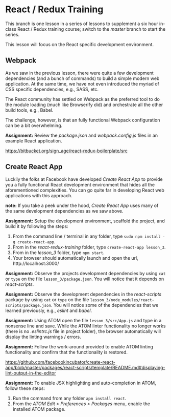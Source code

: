# React / Redux Training

This branch is one lesson in a series of lessons to supplement a six hour
in-class React / Redux training course; switch to the *master* branch
to start the series.

This lesson will focus on the React specific development environment.

## Webpack

As we saw in the previous lesson, there were quite a few development
dependencies (and a bunch of commands) to build a simple modern web
application. At the same time, we have not even introduced the myriad
of CSS specific dependencies, e.g., SASS, etc.

The React community has settled on Webpack as the preferred tool
to do the module loading (much like Browserify did) and
orchestrate all the other build tools, e.g., Babel.

The challenge, however, is that an fully functional Webpack configuration
can be a bit overwhelming.

**Assignment:** Review the *package.json* and *webpack.config.js* files
in an example React application.

https://bitbucket.org/sign_age/react-redux-boilerplate/src

## Create React App

Luckily the folks at Facebook have developed *Create React App* to
provide you a fully functional React development environment that
hides all the aforementioned complexities. You can go quite far in
developing React web applications with this approach.

**note:** If you take a peek under the hood, *Create React App* uses
many of the same development dependencies as we saw above.

**Assignment:** Setup the development environment, scaffold the
project, and build it by following the steps:

1. From the command line / terminal in any folder, type
`sudo npm install -g create-react-app`.
2. From in the *react-redux-training* folder, type
`create-react-app lesson_3`.
3. From in the *lesson_3* folder, type `npm start`.
4. Your browser should automatically launch and open the url,
http://localhost:3000/

**Assignment:** Observe the projects development dependencies by using
`cat` or `type` on the file `lesson_3/package.json`. You will notice that
it depends on *react-scripts*.

**Assignment:** Observe the development dependencies in the *react-scripts*
package by using `cat` or `type` on the file
`lesson_3/node_modules/react-scripts/package.json`. You will notice
some of the dependencies that we learned previously, e.g., *eslint*
and *babel*.

**Assignment:** Using ATOM open the file `lesson_3/src/App.js` and
type in a nonsense line and save. While the ATOM linter functionality
no longer works (there is no *.eslintrc.js* file in project folder),
the browser automatically will display the linting warnings / errors.

**Assignment:** Follow the work-around provided to enable ATOM linting
functionality and confirm that the functionality is restored.

https://github.com/facebookincubator/create-react-app/blob/master/packages/react-scripts/template/README.md#displaying-lint-output-in-the-editor

**Assignment:** To enable JSX highlighting and auto-completion in ATOM, follow
these steps:

1. Run the command from any folder `apm install react`.
2. From the *ATOM Edit > Preferences > Packages* menu, enable the installed
ATOM package.
